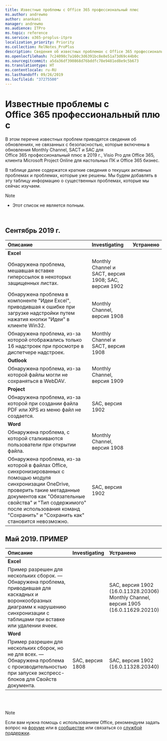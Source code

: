 ```yaml
---
title: Известные проблемы с Office 365 профессиональный плюс
ms.author: andrewmo
author: anankani
manager: andrewmo
ms.audience: ITPro
ms.topic: reference
ms.service: o365-proplus-itpro
localization_priority: Priority
ms.collection: RelNotes_ProPlus
description: Сведения об известных проблемах с Office 365 профессиональный плюс
ms.openlocfilehash: 7c24098c7a160c3d6391bc8e8e51a73d69c44b0c
ms.sourcegitcommit: a5da36df390868d76bddfc78e9481ed8e9c5b673
ms.translationtype: HT
ms.contentlocale: ru-RU
ms.lasthandoff: 09/26/2019
ms.locfileid: "37275500"
---
```

# <a name="office-365-proplus-known-issues"></a>Известные проблемы с Office 365 профессиональный плюс

В этом перечне известных проблем приводятся сведения об обновлениях, не связанных с безопасностью, которые включены в обновления Monthly Channel, SACT и SAC для Office 365 профессиональный плюс в 2019 г., Visio Pro для Office 365, клиента Microsoft Project Online для настольных ПК и Office 365 бизнес.

В таблице далее содержатся краткие сведения о текущих активных проблемах и проблемах, которые уже решены.  Мы будем добавлять в эту таблицу информацию о существенных проблемах, которые мы сейчас изучаем.

 > [!NOTE]
 >- Этот список не является полным.

<br>

## <a name="september-2019"></a>Сентябрь 2019 г.

|Описание|Investigating|Устранено|
|:-------------------------------------------------------------------------------------|:-----|:-----|
|**Excel**
Обнаружена проблема, мешавшая вставке гиперссылок в некоторых защищенных листах.|Monthly Channel и SACT, версия 1908; SAC, версия 1902||
Обнаружена проблема в компоненте "Идеи Excel", приводившая к ошибке при загрузке надстройки путем нажатия кнопки "Идеи" в клиенте Win32.|Monthly Channel, версия 1908||
Обнаружена проблема, из-за которой отображались только 16 надстроек при просмотре в диспетчере надстроек.|Monthly Channel и SACT, версия 1908||
|**Outlook**
Обнаружена проблема, из-за которой файлы могли не сохраняться в WebDAV.|Monthly Channel, версия 1909||
|**Project**
Обнаружена проблема, из-за которой при создании файла PDF или XPS из меню файл не создается. |SAC, версия 1902||
|**Word**
Обнаружена проблема, с которой сталкиваются пользователи при открытии файла.|Monthly Channel, версия 1908||
Обнаружена проблема, из-за которой в файлах Office, синхронизированных с помощью модуля синхронизации OneDrive, проверить такие метаданные документов как "Обязательные свойства" и "Тип содержимого" после использования команд "Сохранить" и "Сохранить как" становится невозможно.|SAC, версия 1902||

## <a name="may-2019---sample"></a>Май 2019. ПРИМЕР

|Описание|Investigating|Устранено|
|:-------------------------------------------------------------------------------------|:-----|:-----|
|**Excel**
Пример разрешен для нескольких сборок. — Обнаружена проблема, приводившая для каскадных и воронкообразных диаграмм к нарушению синхронизации с таблицами при вставке или удалении ячеек.||SAC, версия 1902 <br> (16.0.11328.20306) <br> Monthly Channel, версия 1905 <br> (16.0.11629.20210)|
|**Word**
Пример разрешен для нескольких сборок, но не для всех. — Обнаружена проблема с производительностью при запуске экспресс-блоков для Свойств документа.|SAC, версия 1808|SAC, версия 1902 <br> (16.0.11328.20340)|

<br>
<br>

> [!NOTE]
> Если вам нужна помощь с использованием Office, рекомендуем задать вопрос на [форуме](https://answers.microsoft.com/) или в [сообществе](https://techcommunity.microsoft.com/) или связаться со [службой поддержки](https://support.microsoft.com/contactus).
